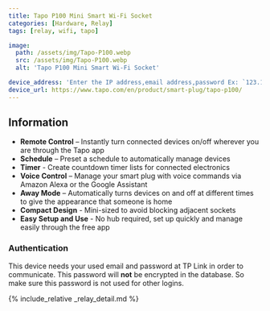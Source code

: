 ```yaml
---
title: Tapo P100 Mini Smart Wi-Fi Socket
categories: [Hardware, Relay]
tags: [relay, wifi, tapo]

image:
  path: /assets/img/Tapo-P100.webp
  src: /assets/img/Tapo-P100.webp
  alt: 'Tapo P100 Mini Smart Wi-Fi Socket'

device_address: 'Enter the IP address,email address,password Ex: `123.123.123.123,me@example.com,password`'
device_url: https://www.tapo.com/en/product/smart-plug/tapo-p100/
---
```


## Information

- **Remote Control** – Instantly turn connected devices on/off wherever you are through the Tapo app
- **Schedule** – Preset a schedule to automatically manage devices
- **Timer** - Create countdown timer lists for connected electronics
- **Voice Control** – Manage your smart plug with voice commands via Amazon Alexa or the Google Assistant
- **Away Mode** – Automatically turns devices on and off at different times to give the appearance that someone is home
- **Compact Design** - Mini-sized to avoid blocking adjacent sockets
- **Easy Setup and Use** - No hub required, set up quickly and manage easily through the free app

### Authentication

This device needs your used email and password at TP Link in order to communicate. This password will **not** be encrypted in the database. So make sure this password is not used for other logins.

{% include_relative _relay_detail.md %}
